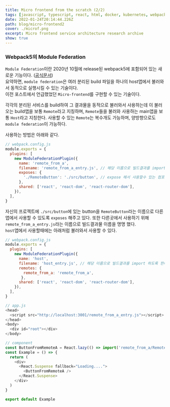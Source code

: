 ```yaml
---
title: Micro frontend from the scratch (2/2)
tags: [javascript, typescript, react, html, docker, kubernetes, webpack]
date: 2022-01-24T20:14:44.226Z
path: blog/micro-frontend2
cover: ./microf.png
excerpt: Micro frontend service architecture research archive
show: true
---
```


### Webpack5의 Module Federation

`Module Federation`이란 2020년 10월에 release된 webpack5에 포함되어 있는 새로운 기능이다. ([공식문서](https://webpack.js.org/blog/2020-10-10-webpack-5-release/))<br/>
요약하면, `module federation`은 여러 분리된 build 파일을 하나의 host앱에서 불러와서 동적으로 실행시킬 수 있는 기술이다.<br/>
이전 포스트에서 언급했었던 `Micro-frontend`를 구현할 수 있는 기술이다. <br/>

각각의 분리된 서비스를 build하여 그 결과물을 동적으로 불러와서 사용하는데 이 불러오는 build앱을 보통 `Remote`라고 지칭하며,
`Remote`들을 불러와 사용하는 main앱을 보통 `Host`라고 지칭한다. 사용할 수 있는 `Remote`는 복수개도 가능하며, 양방향으로도 `module federation`이 가능하다.<br/>

사용하는 방법은 아래와 같다.<br/>
```javascript
// webpack.config.js
module.exports = {
  plugins: [
    new ModuleFederationPlugin({
      name: 'remote_from_a',
      filename: 'remote_from_a_entry.js', // 해당 이름으로 빌드결과를 import 하도록 한다.
      exposes: {
        './RemoteButton': './src/button', // expose 해서 사용할수 있는 컴포넌트
      },
      shared: ['react', 'react-dom', 'react-router-dom'],
    }),
  ],
}
```
자신의 프로젝트에 `./src/button`에 있는 button을 `RemoteButton`라는 이름으로 다른 앱에서 사용할 수 있도록 `exposes` 해주고 있다. 또한 다른곳에서 사용하기 위해 `remote_from_a_entry.js`라는 이름으로 빌드결과물 이름을 명명 했다.</br>
`host`앱에서 사용할때에는 아래처럼 불러와서 사용할 수 있다.
```javascript
// webpack.config.js
module.exports = {
  plugins: [
    new ModuleFederationPlugin({
      name: 'host',
      filename: 'host_entry.js', // 해당 이름으로 빌드결과를 import 하도록 한다.
      remotes: {
        remote_from_a: 'remote_from_a',
       },
      shared: ['react', 'react-dom', 'react-router-dom'],
    }),
  ],
}

// app.js
<head>
  <script src="http://localhost:3001/remote_from_a_entry.js"></script>
</head>
<body>
  <div id="root"></div>
</body>

// component
const ButtonFromRemoteA = React.lazy(() => import('remote_from_a/RemoteButton'))
const Example = () => {
  return (
    <div>
      <React.Suspense fallback="Loading....">
        <ButtonFromRemoteA />
      </React.Suspense>
    </div>
  )
}

export default Example

```
